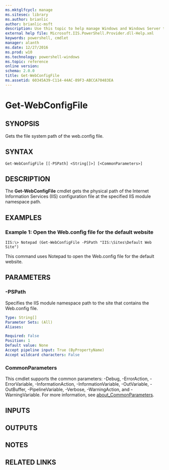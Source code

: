```yaml
---
ms.mktglfcycl: manage
ms.sitesec: library
ms.author: brianlic
author: brianlic-msft
description: Use this topic to help manage Windows and Windows Server technologies with Windows PowerShell.
external help file: Microsoft.IIS.PowerShell.Provider.dll-Help.xml
keywords: powershell, cmdlet
manager: alanth
ms.date: 12/27/2016
ms.prod: w10
ms.technology: powershell-windows
ms.topic: reference
online version: 
schema: 2.0.0
title: Get-WebConfigFile
ms.assetid: 60345A39-C114-44AC-89F3-ABCCA70483EA
---
```


# Get-WebConfigFile

## SYNOPSIS
Gets the file system path of the web.config file.

## SYNTAX

```
Get-WebConfigFile [[-PSPath] <String[]>] [<CommonParameters>]
```

## DESCRIPTION
The **Get-WebConfigFile** cmdlet gets the physical path of the Internet Information Services (IIS) configuration file at the specified IIS module namespace path.

## EXAMPLES

### Example 1: Open the Web.config file for the default website
```
IIS:\> Notepad (Get-WebConfigFile -PSPath "IIS:\Sites\Default Web Site")
```

This command uses Notepad to open the Web.config file for the default website.

## PARAMETERS

### -PSPath
Specifies the IIS module namespace path to the site that contains the Web.config file.

```yaml
Type: String[]
Parameter Sets: (All)
Aliases: 

Required: False
Position: 1
Default value: None
Accept pipeline input: True (ByPropertyName)
Accept wildcard characters: False
```

### CommonParameters
This cmdlet supports the common parameters: -Debug, -ErrorAction, -ErrorVariable, -InformationAction, -InformationVariable, -OutVariable, -OutBuffer, -PipelineVariable, -Verbose, -WarningAction, and -WarningVariable. For more information, see [about_CommonParameters](http://go.microsoft.com/fwlink/?LinkID=113216).

## INPUTS

## OUTPUTS

## NOTES

## RELATED LINKS

